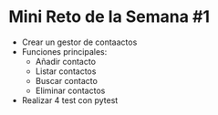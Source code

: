 # Mini Reto de la Semana #1
- Crear un gestor de contaactos
- Funciones principales:
    - Añadir contacto
    - Listar contactos
    - Buscar contacto
    - Eliminar contactos
- Realizar 4 test con pytest 